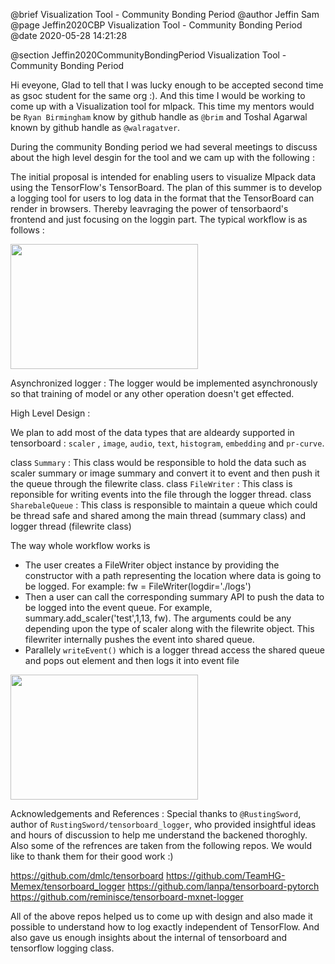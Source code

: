 @brief Visualization Tool - Community Bonding Period
@author Jeffin Sam
@page Jeffin2020CBP Visualization Tool - Community Bonding Period
@date 2020-05-28 14:21:28

@section Jeffin2020CommunityBondingPeriod Visualization Tool - Community Bonding Period

Hi eveyone, Glad to tell that I was lucky enough to be accepted second time as gsoc student for the same org :). And this time I would be working to come up with a Visualization tool for mlpack. This time my mentors would be `Ryan Birmingham` know by github handle as `@brim` and Toshal Agarwal known by github handle as `@walragatver`.

During the community Bonding period we had several meetings to discuss about the high level desgin for the tool and we cam up with the following : 

The initial proposal is intended for enabling users to visualize Mlpack data using the TensorFlow's TensorBoard. The plan of this summer is to develop a logging tool for users to log data in the format that the TensorBoard can render in browsers. Thereby leavraging the power of tensorbaord's frontend and just focusing on the loggin part. The typical workflow is as follows :

<p>
<img src = "images/design.png" width = "300" height = "200"/>
</p>

Asynchronized logger : The logger would  be implemented asynchronously so that training of model or any other operation doesn't get effected. 

High Level Design : 

We plan to add  most of the data types that are aldeardy supported in tensorboard : `scaler` , `image`, `audio`, `text`, `histogram`, `embedding` and `pr-curve`.

class `Summary` : This class would be responsible to hold the data such as scaler summary or image summary and convert it to event and then push it the queue through the filewrite class.
class  `FileWriter` : This class is reponsible for writing events into the file through the logger thread.
class `SharebaleQueue` : This class is responsible to maintain a queue which could be thread safe and shared among the main thread (summary class)  and logger thread (filewrite class) 

The way whole workflow works is 

* The user creates a FileWriter object instance by providing the constructor with a path representing the location where data is going to be logged. For example: fw = FileWriter(logdir='./logs')
* Then a user can call the corresponding summary API to push the data to be logged into the event queue. For example, summary.add_scaler('test',1,13, fw). The arguments could be any depending upon the type of scaler along with the filewrite object. This filewriter internally pushes the event into shared queue.
* Parallely `writeEvent()` which is a logger thread access the shared queue and pops out element and then logs it into event file 

<p>
<img src = "images/workflow.png" width = "300" height = "200"/>
</p>

Acknowledgements and References : 
Special thanks to `@RustingSword`, author of `RustingSword/tensorboard_logger`, who provided insightful ideas and hours of discussion to help me understand the backened thoroghly.  Also some of the refrences are taken from the following repos. We would like to thank them for their good work :)

https://github.com/dmlc/tensorboard
https://github.com/TeamHG-Memex/tensorboard_logger
https://github.com/lanpa/tensorboard-pytorch 
https://github.com/reminisce/tensorboard-mxnet-logger


All of the above repos helped us to come up with design and also made it possible to understand how to log exactly independent of TensorFlow. And also gave us enough insights about the internal of tensorboard and tensorflow logging class.